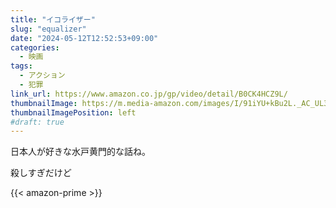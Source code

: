 ```yaml
---
title: "イコライザー"
slug: "equalizer"
date: "2024-05-12T12:52:53+09:00"
categories:
  - 映画
tags:
  - アクション
  - 犯罪
link_url: https://www.amazon.co.jp/gp/video/detail/B0CK4HCZ9L/
thumbnailImage: https://m.media-amazon.com/images/I/91iYU+kBu2L._AC_UL320_.jpg
thumbnailImagePosition: left
#draft: true
---
```

日本人が好きな水戸黄門的な話ね。
<!--more-->
殺しすぎだけど

{{< amazon-prime >}}
